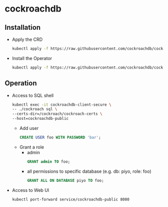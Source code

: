 # cockroachdb

## Installation

* Apply the CRD
    ```bash
    kubectl apply -f https://raw.githubusercontent.com/cockroachdb/cockroach-operator/v2.14.0/install/crds.yaml
    ```
* Install the Operator
    ```bash
    kubectl apply -f https://raw.githubusercontent.com/cockroachdb/cockroach-operator/v2.14.0/install/operator.yaml
    ```

## Operation

* Access to SQL shell
    ```bash
    kubectl exec -it cockroachdb-client-secure \
    -- ./cockroach sql \
    --certs-dir=/cockroach/cockroach-certs \
    --host=cockroachdb-public
    ```
    * Add user
        ```sql
        CREATE USER foo WITH PASSWORD 'bar';
        ```
    * Grant a role
        * admin
            ```sql
            GRANT admin TO foo;
            ```
        * all permissions to specific database (e.g. db: piyo, role: foo)
            ```sql
            GRANT ALL ON DATABASE piyo TO foo;
            ```

* Access to Web UI
    ```bash
    kubectl port-forward service/cockroachdb-public 8080
    ```
